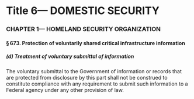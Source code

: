 
# Title 6— DOMESTIC SECURITY
### CHAPTER 1— HOMELAND SECURITY ORGANIZATION
#### § 673. Protection of voluntarily shared critical infrastructure information
##### (d) Treatment of voluntary submittal of information

The voluntary submittal to the Government of information or records that are protected from disclosure by this part shall not be construed to constitute compliance with any requirement to submit such information to a Federal agency under any other provision of law.
